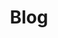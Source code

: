 ---
layout: category
title:  "Blog"
permalink: /blog/
category: blog
subject: "Blog posts for Pre-Fortress 2"
---